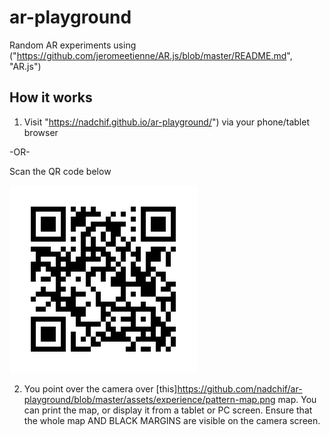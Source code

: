 # ar-playground
Random AR experiments using ("https://github.com/jeromeetienne/AR.js/blob/master/README.md", "AR.js")


## How it works
1. Visit "https://nadchif.github.io/ar-playground/") via your phone/tablet browser

-OR-

Scan the QR code below

![QR picture](https://github.com/nadchif/ar-playground/blob/master/assets/experience/qr.png)


2. You point over the camera over [this]https://github.com/nadchif/ar-playground/blob/master/assets/experience/pattern-map.png map. You can print the map, or display it from a tablet or PC screen. Ensure that the whole map AND BLACK MARGINS are visible on the camera screen.

